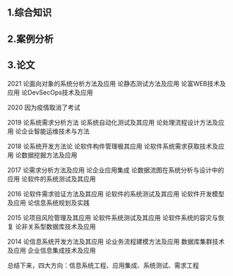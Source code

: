 ## 1.综合知识
## 2.案例分析
## 3.论文

2021 论面向对象的系统分析方法及应用 论静态测试方法及应用 论富WEB技术及应用 论DevSecOps技术及应用

2020 因为疫情取消了考试

2019 论系统需求分析方法 论系统自动化测试及其应用 论处理流程设计方法及应用 论企业智能运维技术与方法

2018 论系统开发方法论 论软件构件管理极其应用 论软件系统需求获取技术及应用 论数据挖掘方法及应用

2017 论需求分析方法及应用 论企业应用集成 论数据流图在系统分析与设计中的应用 论软件的系统测试及其应用

2016 论软件需求验证方法及其应用 论软件的系统测试及其应用 论软件开发模型及应用 论信息系统规划及实践

2015 论项目风险管理及其应用 论软件系统测试及其应用 论软件系统的容灾与恢复 论非关系型数据库技术及应用

2014 论信息系统开发方法及其应用 论业务流程建模方法及应用 数据库集群技术及应用 企业信息集成技术及应用

总结下来，四大方向：信息系统工程、应用集成、系统测试、需求工程
